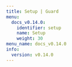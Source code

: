 ```yaml
---
title: Setup | Guard
menu:
  docs_v0.14.0:
    identifier: setup
    name: Setup
    weight: 30
menu_name: docs_v0.14.0
info:
  version: v0.14.0
---
```


